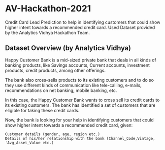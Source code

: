 # AV-Hackathon-2021
Credit Card Lead Prediction to help in identifying customers that could show higher intent towards a recommended credit card. Used Dataset provided by the Analytics Vidhya Hackathon Team.

## Dataset Overview (by Analytics Vidhya)
Happy Customer Bank is a mid-sized private bank that deals in all kinds of banking products, like Savings accounts, Current accounts, investment products, credit products, among other offerings.


The bank also cross-sells products to its existing customers and to do so they use different kinds of communication like tele-calling, e-mails, recommendations on net banking, mobile banking, etc. 


In this case, the Happy Customer Bank wants to cross sell its credit cards to its existing customers. The bank has identified a set of customers that are eligible for taking these credit cards.


Now, the bank is looking for your help in identifying customers that could show higher intent towards a recommended credit card, given:

    Customer details (gender, age, region etc.)
    Details of his/her relationship with the bank (Channel_Code,Vintage, 'Avg_Asset_Value etc.)
